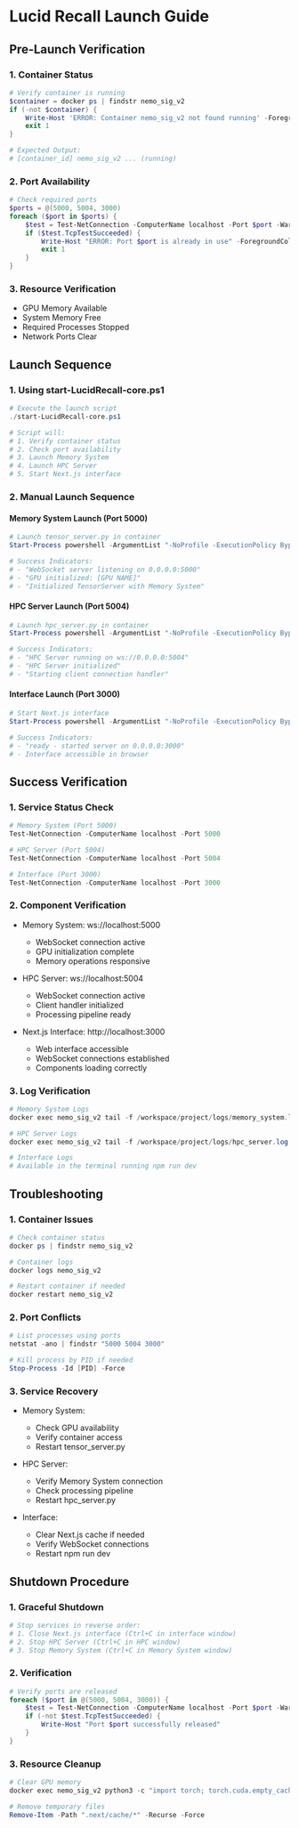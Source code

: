 # Lucid Recall Launch Guide

## Pre-Launch Verification

### 1. Container Status
```powershell
# Verify container is running
$container = docker ps | findstr nemo_sig_v2
if (-not $container) {
    Write-Host 'ERROR: Container nemo_sig_v2 not found running' -ForegroundColor Red
    exit 1
}

# Expected Output:
# [container_id] nemo_sig_v2 ... (running)
```

### 2. Port Availability
```powershell
# Check required ports
$ports = @(5000, 5004, 3000)
foreach ($port in $ports) {
    $test = Test-NetConnection -ComputerName localhost -Port $port -WarningAction SilentlyContinue
    if ($test.TcpTestSucceeded) {
        Write-Host "ERROR: Port $port is already in use" -ForegroundColor Red
        exit 1
    }
}
```

### 3. Resource Verification
- GPU Memory Available
- System Memory Free
- Required Processes Stopped
- Network Ports Clear

## Launch Sequence

### 1. Using start-LucidRecall-core.ps1
```powershell
# Execute the launch script
./start-LucidRecall-core.ps1

# Script will:
# 1. Verify container status
# 2. Check port availability
# 3. Launch Memory System
# 4. Launch HPC Server
# 5. Start Next.js interface
```

### 2. Manual Launch Sequence

#### Memory System Launch (Port 5000)
```powershell
# Launch tensor_server.py in container
Start-Process powershell -ArgumentList "-NoProfile -ExecutionPolicy Bypass -Command `"docker exec -it nemo_sig_v2 sh -c 'cd /workspace/project && PYTHONPATH=/workspace/project python3 managers/python/nemo_integration/tensor_server.py'`"" -WindowStyle Normal

# Success Indicators:
# - "WebSocket server listening on 0.0.0.0:5000"
# - "GPU initialized: [GPU NAME]"
# - "Initialized TensorServer with Memory System"
```

#### HPC Server Launch (Port 5004)
```powershell
# Launch hpc_server.py in container
Start-Process powershell -ArgumentList "-NoProfile -ExecutionPolicy Bypass -Command `"docker exec -it nemo_sig_v2 sh -c 'cd /workspace/project && PYTHONPATH=/workspace/project python3 managers/python/nemo_integration/hpc_server.py'`"" -WindowStyle Normal

# Success Indicators:
# - "HPC Server running on ws://0.0.0.0:5004"
# - "HPC Server initialized"
# - "Starting client connection handler"
```

#### Interface Launch (Port 3000)
```powershell
# Start Next.js interface
Start-Process powershell -ArgumentList "-NoProfile -ExecutionPolicy Bypass -Command `"npm run dev`"" -WindowStyle Normal

# Success Indicators:
# - "ready - started server on 0.0.0.0:3000"
# - Interface accessible in browser
```

## Success Verification

### 1. Service Status Check
```powershell
# Memory System (Port 5000)
Test-NetConnection -ComputerName localhost -Port 5000

# HPC Server (Port 5004)
Test-NetConnection -ComputerName localhost -Port 5004

# Interface (Port 3000)
Test-NetConnection -ComputerName localhost -Port 3000
```

### 2. Component Verification
- Memory System: ws://localhost:5000
  * WebSocket connection active
  * GPU initialization complete
  * Memory operations responsive

- HPC Server: ws://localhost:5004
  * WebSocket connection active
  * Client handler initialized
  * Processing pipeline ready

- Next.js Interface: http://localhost:3000
  * Web interface accessible
  * WebSocket connections established
  * Components loading correctly

### 3. Log Verification
```powershell
# Memory System Logs
docker exec nemo_sig_v2 tail -f /workspace/project/logs/memory_system.log

# HPC Server Logs
docker exec nemo_sig_v2 tail -f /workspace/project/logs/hpc_server.log

# Interface Logs
# Available in the terminal running npm run dev
```

## Troubleshooting

### 1. Container Issues
```powershell
# Check container status
docker ps | findstr nemo_sig_v2

# Container logs
docker logs nemo_sig_v2

# Restart container if needed
docker restart nemo_sig_v2
```

### 2. Port Conflicts
```powershell
# List processes using ports
netstat -ano | findstr "5000 5004 3000"

# Kill process by PID if needed
Stop-Process -Id [PID] -Force
```

### 3. Service Recovery
- Memory System:
  * Check GPU availability
  * Verify container access
  * Restart tensor_server.py

- HPC Server:
  * Verify Memory System connection
  * Check processing pipeline
  * Restart hpc_server.py

- Interface:
  * Clear Next.js cache if needed
  * Verify WebSocket connections
  * Restart npm run dev

## Shutdown Procedure

### 1. Graceful Shutdown
```powershell
# Stop services in reverse order:
# 1. Close Next.js interface (Ctrl+C in interface window)
# 2. Stop HPC Server (Ctrl+C in HPC window)
# 3. Stop Memory System (Ctrl+C in Memory System window)
```

### 2. Verification
```powershell
# Verify ports are released
foreach ($port in @(5000, 5004, 3000)) {
    $test = Test-NetConnection -ComputerName localhost -Port $port -WarningAction SilentlyContinue
    if (-not $test.TcpTestSucceeded) {
        Write-Host "Port $port successfully released"
    }
}
```

### 3. Resource Cleanup
```powershell
# Clear GPU memory
docker exec nemo_sig_v2 python3 -c "import torch; torch.cuda.empty_cache()"

# Remove temporary files
Remove-Item -Path ".next/cache/*" -Recurse -Force